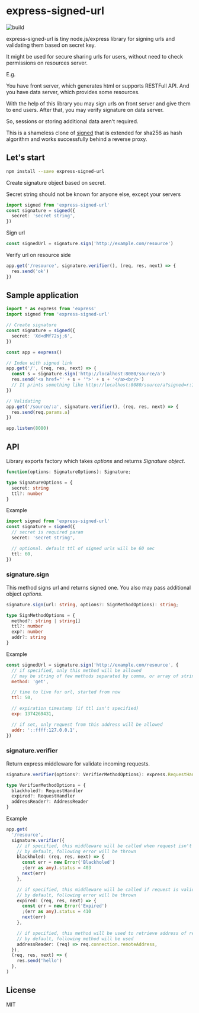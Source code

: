 # express-signed-url

![build](https://github.com/schmollmolch/express-signed-url/actions/workflows/build.yaml/badge.svg)

express-signed-url is tiny node.js/express library for signing urls and validating them based on secret key.

It might be used for secure sharing urls for users, without need to check permissions on resources server.

E.g.

You have front server, which generates html or supports RESTFull API. And you have data server, which provides some resources.

With the help of this library you may sign urls on front server and give them to end users. After that, you may verify signature on data server.

So, sessions or storing additional data aren't required.

This is a shameless clone of [signed](https://github.com/smbwain/signed) that is extended for sha256 as hash algorithm and works successfully behind a reverse proxy.

## Let's start

```bash
npm install --save express-signed-url
```

Create signature object based on secret.

Secret string should not be known for anyone else, except your servers

```ts
import signed from 'express-signed-url'
const signature = signed({
  secret: 'secret string',
})
```

Sign url

```ts
const signedUrl = signature.sign('http://example.com/resource')
```

Verify url on resource side

```ts
app.get('/resource', signature.verifier(), (req, res, next) => {
  res.send('ok')
})
```

## Sample application

```ts
import * as express from 'express'
import signed from 'express-signed-url'

// Create signature
const signature = signed({
  secret: 'Xd<dMf72sj;6',
})

const app = express()

// Index with signed link
app.get('/', (req, res, next) => {
  const s = signature.sign('http://localhost:8080/source/a')
  res.send('<a href="' + s + '">' + s + '</a><br/>')
  // It prints something like http://localhost:8080/source/a?signed=r:1422553972;e8d071f5ae64338e3d3ac8ff0bcc583b
})

// Validating
app.get('/source/:a', signature.verifier(), (req, res, next) => {
  res.send(req.params.a)
})

app.listen(8080)
```

## API

Library exports factory which takes _options_ and returns _Signature object_.

```ts
function(options: SignatureOptions): Signature;
```

```ts
type SignatureOptions = {
  secret: string
  ttl?: number
}
```

Example

```ts
import signed from 'express-signed-url'
const signature = signed({
  // secret is required param
  secret: 'secret string',

  // optional. default ttl of signed urls will be 60 sec
  ttl: 60,
})
```

### signature.sign

This method signs url and returns signed one. You also may pass additional object _options_.

```ts
signature.sign(url: string, options?: SignMethodOptions): string;
```

```ts
type SignMethodOptions = {
  method?: string | string[]
  ttl?: number
  exp?: number
  addr?: string
}
```

Example

```js
const signedUrl = signature.sign('http://example.com/resource', {
  // if specified, only this method will be allowed
  // may be string of few methods separated by comma, or array of strings
  method: 'get',

  // time to live for url, started from now
  ttl: 50,

  // expiration timestamp (if ttl isn't specified)
  exp: 1374269431,

  // if set, only request from this address will be allowed
  addr: '::ffff:127.0.0.1',
})
```

### signature.verifier

Return express middleware for validate incoming requests.

```ts
signature.verifier(options?: VerifierMethodOptions): express.RequestHandler;
```

```ts
type VerifierMethodOptions = {
  blackholed?: RequestHandler
  expired?: RequestHandler
  addressReader?: AddressReader
}
```

Example

```ts
app.get(
  '/resource',
  signature.verifier({
    // if specified, this middleware will be called when request isn't valid
    // by default, following error will be thrown
    blackholed: (req, res, next) => {
      const err = new Error('Blackholed')
      ;(err as any).status = 403
      next(err)
    },

    // if specified, this middleware will be called if request is valid, but it's been expired
    // by default, following error will be thrown
    expired: (req, res, next) => {
      const err = new Error('Expired')
      ;(err as any).status = 410
      next(err)
    },

    // if specified, this method will be used to retrieve address of remote client
    // by default, following method will be used
    addressReader: (req) => req.connection.remoteAddress,
  }),
  (req, res, next) => {
    res.send('hello')
  },
)
```

## License

MIT
